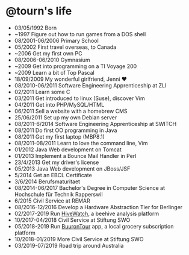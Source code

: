 @tourn's life
===============

- 03/05/1992 Born
- ~1997 Figure out how to run games from a DOS shell
- 08/2001-06/2006 Primary School
- 05/2002 First travel overseas, to Canada
- ~2006 Get my first own PC
- 08/2006-06/2010 Gymnasium
- ~2009 Get into programming on a TI Voyage 200
- ~2009 Learn a bit of Top Pascal
- 18/09/2009 My wonderful girlfriend, Jenni ❤️
- 08/2010-06/2011 Software Engineering Apprenticeship at ZLI
- 02/2011 Learn some C
- 03/2011 Get introduced to linux (Suse), discover Vim
- 04/2011 Get into PHP/MySQL/HTML
- 06/2011 Sell a website with a homebrew CMS
- 25/06/2011 Set up my own Debian server
- 08/2011-6/2014 Software Engineering Apprenticeship at SWITCH
- 08/2011 Do first OO programming in Java
- 08/2011 Get my first laptop (MBP8.1)
- 08/2011-08/2011 Learn to love the command line, Vim
- 01/2012 Java Web development on Tomcat
- 01/2013 Implement a Bounce Mail Handler in Perl
- 23/4/2013 Get my driver's license
- 05/2013 Java Web development on JBoss/JSF
- 5/2014 Get an EBCL Certificate
- 3/6/2014 Berufsmaturitaet
- 08/2014-06/2017 Bachelor's Degree in Computer Science at Hochschule für Technik Rapperswil
- 6/2015 Civil Service at REMAR
- 08/2016-12/2016 Develop a Hardware Abstraction Tier for Berlinger
- 02/2017-2019 Run [HiveWatch](https://hivewatch.ch), a beehive analysis platform
- 10/2017-04/2018 Civil Service at Stiftung SWO
- 05/2018-2019 Run [BuuronTour](https://www.buurontour.ch/) app, a local grocery subscription platform
- 10/2018-01/2019 More Civil Service at Stiftung SWO
- 03/2019-07/2019 Road trip around Australia

